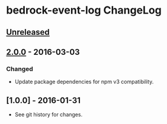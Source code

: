# bedrock-event-log ChangeLog

## [Unreleased]

## [2.0.0] - 2016-03-03

### Changed
- Update package dependencies for npm v3 compatibility.

## [1.0.0] - 2016-01-31

- See git history for changes.

[Unreleased]: https://github.com/digitalbazaar/bedrock-event-log/compare/2.0.0...HEAD
[2.0.0]: https://github.com/digitalbazaar/bedrock-event-log/compare/1.0.0...2.0.0
[0.0.0]: https://github.com/digitalbazaar/bedrock-event-log/compare/0.0.0...1.0.0
